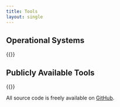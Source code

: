 ```yaml
---
title: Tools
layout: single
---
```


## Operational Systems

{{<systems>}}


## Publicly Available Tools

{{<tools>}}

All source code is freely available on [GitHub](https://github.com/cmu-delphi/).
